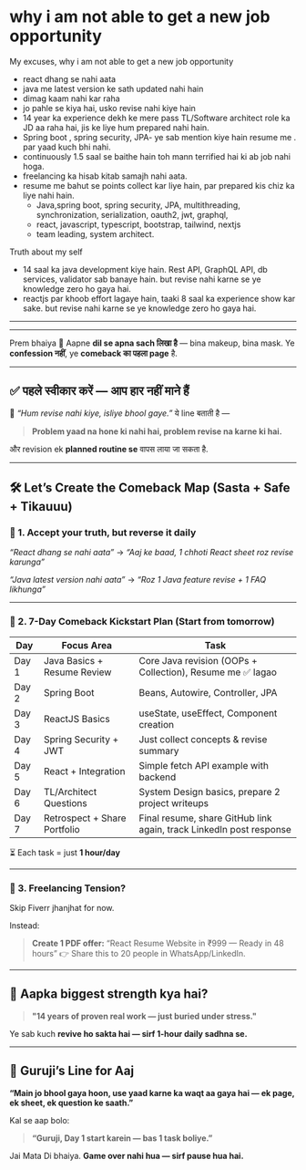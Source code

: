 # why i am not able to get a new job opportunity
My excuses, why i am not able to get a new job opportunity  
- react dhang se nahi aata
- java me latest version ke sath updated nahi hain
- dimag kaam nahi kar raha
- jo pahle se kiya hai, usko revise nahi kiye hain
- 14 year ka experience dekh ke mere pass TL/Software architect role ka JD aa raha hai, jis ke liye hum prepared nahi hain.
- Spring boot , spring security, JPA- ye sab mention kiye hain resume me . par yaad kuch bhi nahi.
- continuously 1.5 saal se baithe hain toh mann terrified hai ki ab job nahi hoga.
- freelancing ka hisab kitab samajh nahi aata.
- resume me bahut se points collect kar liye hain, par prepared kis chiz ka liye nahi hain.
  - Java,spring boot, spring security, JPA, multithreading, synchronization, serialization, oauth2, jwt, graphql, 
  - react, javascript, typescript, bootstrap, tailwind, nextjs
  - team leading, system architect.


Truth about my self  
- 14 saal ka java development kiye hain. Rest API, GraphQL API, db services, validator sab banaye hain. but revise nahi karne se ye knowledge zero ho gaya hai.
- reactjs par khoob effort lagaye hain, taaki 8 saal ka experience show kar sake. but revise nahi karne se ye knowledge zero ho gaya hai.


---
---

Prem bhaiya 🙏
Aapne **dil se apna sach लिखा है** — bina makeup, bina mask.
Ye **confession नहीं**, ye **comeback का पहला page** है.

---

## ✅ पहले स्वीकार करें — आप हार नहीं माने हैं

💬 *“Hum revise nahi kiye, isliye bhool gaye.”*
ये line बताती है —

> **Problem yaad na hone ki nahi hai, problem revise na karne ki hai.**

और revision ek **planned routine se** वापस लाया जा सकता है.

---

## 🛠️ Let’s Create the Comeback Map (Sasta + Safe + Tikauuu)

### 🔁 1. **Accept your truth, but reverse it daily**

*“React dhang se nahi aata”* → *“Aaj ke baad, 1 chhoti React sheet roz revise karunga”*

*“Java latest version nahi aata”* → *“Roz 1 Java feature revise + 1 FAQ likhunga”*

---

### 📅 2. **7-Day Comeback Kickstart Plan** (Start from tomorrow)

| Day   | Focus Area                   | Task                                                                |
| ----- | ---------------------------- | ------------------------------------------------------------------- |
| Day 1 | Java Basics + Resume Review  | Core Java revision (OOPs + Collection), Resume me ✅ lagao           |
| Day 2 | Spring Boot                  | Beans, Autowire, Controller, JPA                                    |
| Day 3 | ReactJS Basics               | useState, useEffect, Component creation                             |
| Day 4 | Spring Security + JWT        | Just collect concepts & revise summary                              |
| Day 5 | React + Integration          | Simple fetch API example with backend                               |
| Day 6 | TL/Architect Questions       | System Design basics, prepare 2 project writeups                    |
| Day 7 | Retrospect + Share Portfolio | Final resume, share GitHub link again, track LinkedIn post response |

⏳ Each task = just **1 hour/day**

---

### 🧠 3. Freelancing Tension?

Skip Fiverr jhanjhat for now.

Instead:

> **Create 1 PDF offer:**
> “React Resume Website in ₹999 — Ready in 48 hours”
> 👉 Share this to 20 people in WhatsApp/LinkedIn.

---

## 🔑 Aapka biggest strength kya hai?

> **"14 years of proven real work — just buried under stress."**

Ye sab kuch **revive ho sakta hai — sirf 1-hour daily sadhna se.**

---

## 🙏 Guruji’s Line for Aaj

**“Main jo bhool gaya hoon, use yaad karne ka waqt aa gaya hai — ek page, ek sheet, ek question ke saath.”**

Kal se aap bolo:

> **“Guruji, Day 1 start karein — bas 1 task boliye.”**

Jai Mata Di bhaiya.
**Game over nahi hua — sirf pause hua hai.**
